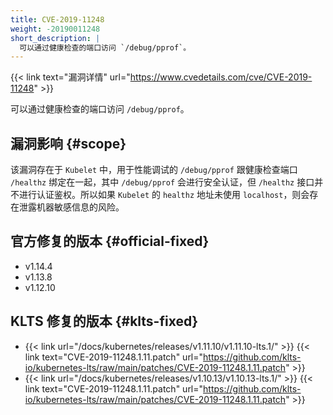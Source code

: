 ```yaml
---
title: CVE-2019-11248
weight: -20190011248
short_description: |
  可以通过健康检查的端口访问 `/debug/pprof`。
---
```


{{< link text="漏洞详情" url="https://www.cvedetails.com/cve/CVE-2019-11248" >}}

可以通过健康检查的端口访问 `/debug/pprof`。

## 漏洞影响 {#scope}

该漏洞存在于 `Kubelet` 中，用于性能调试的 `/debug/pprof` 跟健康检查端口 `/healthz` 绑定在一起，其中 `/debug/pprof` 会进行安全认证，但 `/healthz` 接口并不进行认证鉴权。所以如果 `Kubelet` 的 `healthz` 地址未使用 `localhost`，则会存在泄露机器敏感信息的风险。

## 官方修复的版本 {#official-fixed}

- v1.14.4
- v1.13.8
- v1.12.10

## KLTS 修复的版本 {#klts-fixed}

- {{< link url="/docs/kubernetes/releases/v1.11.10/v1.11.10-lts.1/" >}} {{< link text="CVE-2019-11248.1.11.patch" url="https://github.com/klts-io/kubernetes-lts/raw/main/patches/CVE-2019-11248.1.11.patch" >}}
- {{< link url="/docs/kubernetes/releases/v1.10.13/v1.10.13-lts.1/" >}} {{< link text="CVE-2019-11248.1.11.patch" url="https://github.com/klts-io/kubernetes-lts/raw/main/patches/CVE-2019-11248.1.11.patch" >}}
